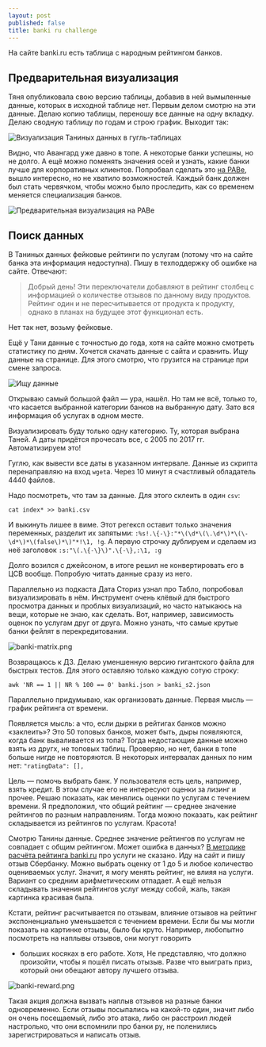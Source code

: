 ```yaml
---
layout: post
published: false
title: banki ru challenge
---
```

На сайте banki.ru есть таблица с народным рейтингом банков.

Предварительная визуализация
---

Тяня опубликовала свою версию таблицы, добавив в ней вымыленные данные, которых в исходной таблице нет. Первым делом смотрю на эти данные. Делаю копию таблицы, переношу все данные на одну вкладку. Делаю сводную таблицу по годам и строю график. Выходит так:

![Визуализация Таниных данных в гугль-таблицах]({{site.baseurl}}/media/tanka-data-plot-google-doc.png)

Видно, что Авангард уже давно в топе. А некоторые банки успешны, но не долго. А ещё можно поменять значения осей и узнать, какие банки лучше для корпоративных клиентов. Попробвал сделать это [на РАВе](http://app.raw.densitydesign.org/), вышло интересно, но не хватило возможностей. Каждый банк должен был стать червячком, чтобы можно было проследить, как со временем меняется специализация банков.

![Предварительная визуализация на РАВе]({{site.baseurl}}/media/tanka-data-personal-biz-raw.png)

Поиск данных
---

В Таниных данных фейковые рейтинги по услугам (потому что на сайте банка эта информация недоступна). Пишу в техподдержку об ошибке на сайте. Отвечают:

> Добрый день! Эти переключатели добавляют в рейтинг столбец с информацией о количестве отзывов по данному виду продуктов. Рейтинг один и не пересчитывается от продукта к продукту, однако в планах на будущее этот функционал есть.

Нет так нет, возьму фейковые.

Ещё у Тани данные с точностью до года, хотя на сайте можно смотреть статистику по дням. Хочется скачать данные с сайта и сравнить. Ищу данные на странице. Для этого смотрю, что грузится на странице при смене запроса.

![Ищу данные]({{site.baseurl}}/media/finding-json.png)

Открываю самый большой файл — ура, нашёл. Но там не всё, только то, что касается выбранной категории банков на выбранную дату. Зато вся информация об услугах в одном месте.

Визуализировать буду только одну категорию. Ту, которая выбрана Таней. А даты придётся прочесать все, с 2005 по 2017 гг. Автоматизируем это!

Гуглю, как вывести все даты в указанном интервале. Данные из скрипта перенаправляю на вход `wget`а. Через 10 минут я счастливый обладатель 4440 файлов.

Надо посмотреть, что там за данные. Для этого склеить в один `csv`:

```
cat index* >> banki.csv
```
И выкинуть лишее в виме. Этот регексп оставит только значения переменных, разделит их запятыми: `:%s!.\{-\}:"*\(\d*\(\.\d*\)*\(\-\d*\)*\(false\)*\)"*!\1, !g`. А первую строчку дублируем и сделаем из неё заголовок `:s:"\(.\{-\}\)".\{-\},:\1, :g`

Долго возился с джейсоном, в итоге решил не конвертировать его в ЦСВ вообще. Попробую читать данные сразу из него.

Параллельно из подкаста Дата Сториз узнал про Табло, попробовал визуализировать в нём. Инструмент очень клёвый для быстрого просмотра данных и проблых визуализаций, но часто натыкаюсь на вещи, которые не знаю, как сделать. Вот, например, зависимость оценок по услугам друг от друга. Можно узнать, что самые крутые банки фейлят в перекредитовании.

![banki-matrix.png]({{site.baseurl}}/media/banki-matrix.png)

Возвращаюсь к ДЗ. Делаю уменшенную версию гигантского файла для быстрых тестов. Для этого оставляю только каждую сотую строку:

```
awk 'NR == 1 || NR % 100 == 0' banki.json > banki_s2.json
```

Параллельно придумываю, как организовать данные. Первая мысль — график рейтинга от времени.

Появляется мысль: а что, если дырки в рейтигах банков можно «заклеить»? Это 50 топовых банков, может быть, дыры появляются, когда банк вываливается из топа? Тогда недостающие данные можно взять из другх, не топовых таблиц. Проверяю, но нет, банки в топе больше нигде не повторяются. В некоторых интервалах данных по ним нет: `"ratingData": [],`

Цель — помочь выбрать банк. У пользователя есть цель, например, взять кредит. В этом случае его не интересуют оценки за лизинг и прочее. Решаю показать, как менялись оценки по услугам с течением времени. Я предположил, что общий рейтинг — среднее значение рейтингов по разным направлениям. Тогда можно показать, как рейтинг складывается из рейтингов по услугам. Красота! 


Смотрю Танины данные. Среднее значение рейтингов по услугам не совпадает с общим рейтингом. Может ошибка в данных? [В методике расчёта рейтинга banki.ru](http://www.banki.ru/static/bundles/Ratings/BaseRating/nr_methodology.doc) про услуги не сказано.
Иду на сайт и пишу отзыв Сбербанку. Можно выбрать оценку от 1 до 5 и любое количество оцениваемых услуг. Значит, я могу менять рейтинг, не влияя на услуги. Вариант со средним арифметическим отпадает. А ещё нельзя складывать значения рейтингов услуг между собой, жаль, такая картинка красивая была.

Кстати, рейтинг расчитывается по отзывам, влияние отзывов на рейтинг экспоненциально уменьшается с течением времени. Если бы мы могли показать на картинке отзывы, было бы круто. Например, любопытно посмотреть на наплывы отзывов, они могут говорить

*  больших косяках в его работе. Хотя, Не представляю, что должно произойти, чтобы я пошёл писать отызыв. Разве что выиграть приз, который они обещают автору лучшего отзыва.

![banki-reward.png]({{site.baseurl}}/media/banki-reward.png)

Такая акция должна вызвать наплыв отзывов на разные банки одновременно. Если отзывы посыпались на какой-то один, значит либо он очень посещаемый, либо это атака, либо он расстроил людей настролько, что они вспомнили про банки ру, не поленились зарегистрироваться и написать отзыв.